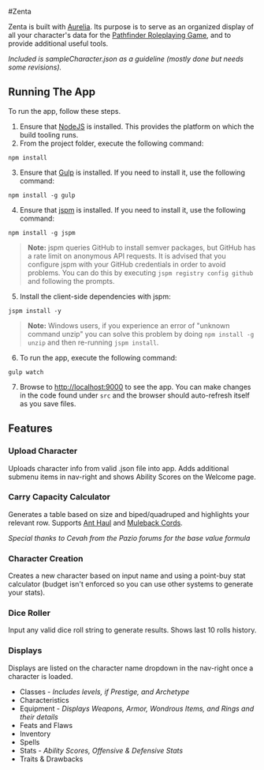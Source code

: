 #Zenta

Zenta is built with [Aurelia](http://www.aurelia.io/). Its purpose is to serve as an organized display of all your character's data for the [Pathfinder Roleplaying Game](http://paizo.com/pathfinder/), and to provide additional useful tools.

*Included is sampleCharacter.json as a guideline (mostly done but needs some revisions).*
## Running The App

To run the app, follow these steps.

1. Ensure that [NodeJS](http://nodejs.org/) is installed. This provides the platform on which the build tooling runs.
2. From the project folder, execute the following command:

  ```shell
  npm install
  ```
3. Ensure that [Gulp](http://gulpjs.com/) is installed. If you need to install it, use the following command:

  ```shell
  npm install -g gulp
  ```
4. Ensure that [jspm](http://jspm.io/) is installed. If you need to install it, use the following command:

  ```shell
  npm install -g jspm
  ```
  > **Note:** jspm queries GitHub to install semver packages, but GitHub has a rate limit on anonymous API requests. It is advised that you configure jspm with your GitHub credentials in order to avoid problems. You can do this by executing `jspm registry config github` and following the prompts.
5. Install the client-side dependencies with jspm:

  ```shell
  jspm install -y
  ```
  >**Note:** Windows users, if you experience an error of "unknown command unzip" you can solve this problem by doing `npm install -g unzip` and then re-running `jspm install`.
6. To run the app, execute the following command:

  ```shell
  gulp watch
  ```
7. Browse to [http://localhost:9000](http://localhost:9000) to see the app. You can make changes in the code found under `src` and the browser should auto-refresh itself as you save files.

## Features
### Upload Character
Uploads character info from valid .json file into app. Adds additional submenu items in nav-right and shows Ability Scores on the Welcome page.

### Carry Capacity Calculator
Generates a table based on size and biped/quadruped and highlights your relevant row. Supports [Ant Haul](http://www.d20pfsrd.com/magic/all-spells/a/ant-haul) and [Muleback Cords](http://www.d20pfsrd.com/magic-items/wondrous-items/wondrous-items/m-p/muleback-cords).

*Special thanks to Cevah from the Pazio forums for the base value formula*

### Character Creation
Creates a new character based on input name and using a point-buy stat calculator (budget isn't enforced so you can use other systems to generate your stats).

### Dice Roller
Input any valid dice roll string to generate results. Shows last 10 rolls history.

### Displays
Displays are listed on the character name dropdown in the nav-right once a character is loaded.
- Classes - *Includes levels, if Prestige, and Archetype*
- Characteristics
- Equipment - *Displays Weapons, Armor, Wondrous Items, and Rings and their details*
- Feats and Flaws
- Inventory
- Spells
- Stats - *Ability Scores, Offensive & Defensive Stats*
- Traits & Drawbacks
